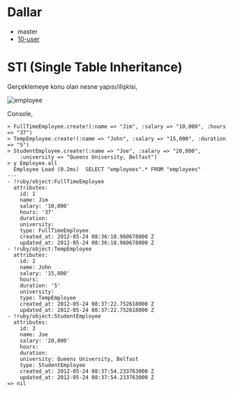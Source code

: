 # Dallar

- master
- [10-user](https://github.com/19test/sti-demo/tree/10-user)

# STI (Single Table Inheritance)

Gerçeklemeye konu olan nesne yapısı/ilişkisi,

![employee](http://yuml.me/89799181.jpg)

Console,

    > FullTimeEmployee.create!(:name => "Jim", :salary => "10,000", :hours => "37")
    > TempEmployee.create!(:name => "John", :salary => "15,000", :duration => "5")
    > StudentEmployee.create!(:name => "Joe", :salary => "20,000", 
        :university => "Queens University, Belfast")
    > y Employee.all
      Employee Load (0.2ms)  SELECT "employees".* FROM "employees" 
    ---
    - !ruby/object:FullTimeEmployee
      attributes:
        id: 1
        name: Jim
        salary: '10,000'
        hours: '37'
        duration: 
        university: 
        type: FullTimeEmployee
        created_at: 2012-05-24 08:36:18.960678000 Z
        updated_at: 2012-05-24 08:36:18.960678000 Z
    - !ruby/object:TempEmployee
      attributes:
        id: 2
        name: John
        salary: '15,000'
        hours: 
        duration: '5'
        university: 
        type: TempEmployee
        created_at: 2012-05-24 08:37:22.752618000 Z
        updated_at: 2012-05-24 08:37:22.752618000 Z
    - !ruby/object:StudentEmployee
      attributes:
        id: 3
        name: Joe
        salary: '20,000'
        hours: 
        duration: 
        university: Queens University, Belfast
        type: StudentEmployee
        created_at: 2012-05-24 08:37:54.233763000 Z
        updated_at: 2012-05-24 08:37:54.233763000 Z
    => nil
